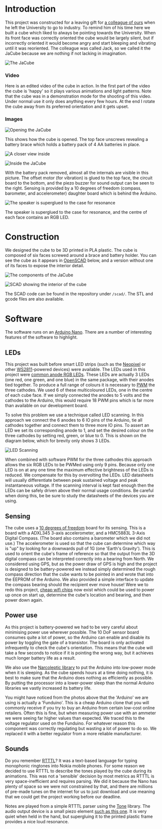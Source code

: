 # Introduction

This project was constructed for a leaving gift for [a colleague of ours](http://www.jwhitham.org/) when he left the University to go to industry. To remind him of his time here we built a cube which liked to always be pointing towards the University. When its front face was correctly oriented the cube would be largely silent, but if incorrectly oriented it would become angry and start bleeping and vibrating until it was reoriented. The colleague was called Jack, so we called it the JaCube because we are nothing if not lacking in imagination.

![The JaCube](doc/cube.jpg)

### Video

Here is an edited video of the cube in action. In the first part of the video the cube is 'happy' so it plays various animations and light patterns. Note that the cube was in a demonstration mode for the shooting of this video. Under normal use it only does anything every few hours. At the end I rotate the cube away from its preferred orientation and it gets upset.

### Images

![Opening the JaCube](doc/1.jpg)

This shows how the cube is opened. The top face unscrews revealing a battery brace which holds a battery pack of 4 AA batteries in place.

![A closer view inside](doc/2.jpg)

![Inside the JaCube](doc/3.jpg)

With the battery pack removed, almost all the internals are visible in this picture. The offset motor (for vibration) is glued to the top face, the circuit board to the bottom, and the piezo buzzer for sound output can be seen to the right. Sensing is provided by a 10 degrees of freedom (compass, barometer, and accelerometer) daughter board which is behind the Arduino.

![The speaker is superglued to the case for resonance](doc/4.jpg)

The speaker is superglued to the case for resonance, and the centre of each face contains an RGB LED.

# Construction

We designed the cube to be 3D printed in PLA plastic. The cube is composed of six faces screwed around a brace and battery holder. You can see the cube as it appears in [OpenSCAD](http://www.openscad.org/) below, and a version without one of its faces to expose the interior detail.

![The components of the JaCube](doc/cube3d.png)

![SCAD showing the interior of the cube](doc/scad.jpg)

The SCAD code can be found in the repository under `/scad/`. The STL and gcode files are also available.



# Software

The software runs on an [Arduino Nano](https://www.arduino.cc/en/Main/ArduinoBoardNano). There are a number of interesting features of the software to highlight.


## LEDs
This project was built before smart LED strips (such as the [Neopixel](https://www.adafruit.com/category/168) or other [WS2811](https://www.adafruit.com/datasheets/WS2811.pdf)-powered devices) were available. The LEDs used in this project were [common anode RGB LEDs](https://www.sparkfun.com/products/10820). These LEDs are actually 3 LEDs (one red, one green, and one blue) in the same package, with their anodes tied together. To produce a full range of colours it is necessary to [PWM](https://www.arduino.cc/en/Tutorial/PWM) the three cathodes. We used 6 of these multicoloured LEDs, one in the centre of each cube face. If we simply connected the anodes to 5 volts and the cathodes to the Arduino, this would require 18 PWM pins which is far more than available on our development board. 

To solve this problem we use a technique called LED scanning. In this approach we connect the 6 anodes to 6 IO pins of the Arduino, tie all cathodes together and connect them to three more IO pins. To assert an LED we set its corresponding anode to 1, and set the desired colour on the three cathodes by setting red, green, or blue to 0. This is shown on the diagram below, which for brevity only shows 3 LEDs.

![LED Scanning](doc/leddiagram.png)

When combined with software PWM for the three cathodes this approach allows the six RGB LEDs to be PWMed using only 9 pins. Because only one LED is on at any one time the maximum effective brightness of the LEDs is reduced. We compensate for this by overvolting the LEDs. LED datasheets will usually differentiate between peak sustained voltage and peak instantaneous voltage. If the scanning interval is kept fast enough then the LEDs can be safely driven above their normal usage conditions. Be careful when doing this, be be sure to study the datasheets of the devices you are using.

## Sensing
The cube uses a [10 degrees of freedom](http://playground.arduino.cc/Main/WhatIsDegreesOfFreedom6DOF9DOF10DOF11DOF) board for its sensing. This is a board with a ADXL345 3-axis accelerometer, and a HMC5883L 3-Axis Digital Compass. (The board also contains a barometer which we did not use.) The accelerometer is used so that the cube can determine which way is "up" by looking for a downwards pull of 1G (one 'Earth's Gravity'). This is used to orient the cube's frame of reference so that the output from the 3D digital compass can be interpreted correctly into a bearing from North. We considered using GPS, but as the power draw of GPS is high and the project is designed to be battery-powered we instead simply determined the rough compass direction that the cube wants to be pointed in and wrote that into the EEPROM of the Arduino. We also provided a simple interface to update the compass bearing should the recipient ever move house! Were we to redo this project, [cheap wifi chips](https://github.com/iangray001/esp8266) now exist which could be used to power up once on start up, determine the cube's location and bearing, and then power down again.

## Power use
As this project is battery-powered we had to be very careful about minimising power use wherever possible. The 10 DoF sensor board consumes quite a lot of power, so the Arduino can enable and disable its power by toggling the gate of a transistor. The board is only activated infrequently to check the cube's orientation. This means that the cube will take a few seconds to notice if it is pointing the wrong way, but it achieves much longer battery life as a result.

We also use the [Narcoleptic library](https://code.google.com/p/narcoleptic/source/browse/) to put the Arduino into low-power mode when it is sleeping. As the cube spends hours at a time doing nothing, it is best to make sure that the Arduino does nothing as efficiently as possible. By putting the processor into a lower-power sleep than the normal Arduino libraries we vastly increased its battery life.

You might have noticed from the photos above that the 'Arduino' we are using is actually a 'Funduino'. This is a cheap Arduino clone that you will commonly receive if you try to buy an Arduino from certain low-cost online retailers. Often this is fine, but when measuring power use with an ammeter we were seeing far higher values than expected. We traced this to the voltage regulator used on the Funduino. For whatever reason this component was correctly regulating but wasting a lot of power to do so. We replaced it with a better regulator from a more reliable manufacturer.

## Sounds
Do you remember [RTTTL](https://en.wikipedia.org/wiki/Ring_Tone_Transfer_Language)? It was a text-based language for typing monophonic ringtones into Nokia mobile phones. For some reason we decided to use RTTTL to describe the tones played by the cube during its animations. This was not a 'sensible' decision by most metrics as RTTTL is very space-inefficient and requires parsing. We did it because the Nano has plenty of space so we were not constrained by that, and there are millions of pre-made tunes on the internet for us to just download and use meaning that we could get the project working before our deadline. 

Notes are played from a simple RTTTL parser using the [Tone](https://www.arduino.cc/en/Reference/Tone) library. The audio output device is a small piezo element [such as this one](https://www.sparkfun.com/products/10293). It is very quiet when held in the hand, but supergluing it to the printed plastic frame provides a nice loud resonance.

